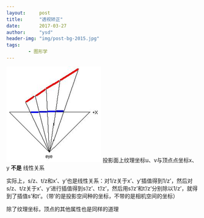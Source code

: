 ```yaml
---
layout:     post
title:      "透视矫正"
date:       2017-03-27
author:     "ysd"
header-img: "img/post-bg-2015.jpg"
tags:
        - 图形学
---
```


![](/img/in-post/2017-03-27-perspective-correction/pc.jpg)
投影面上纹理坐标u、v与顶点点坐标x、y __不是__ 线性关系<br/>

实际上，s/z、t/z和x’、y’也是线性关系：对1/z关于x’、y’插值得到1/z’，然后对s/z、t/z关于x’、y’进行插值得到s’/z’、t’/z’，然后用s’/z’和t’/z’分别除以1/z’，就得到了插值s’和t’。（带’的是投影空间种的坐标，不带的是相机空间的坐标）<br/>

除了纹理坐标，顶点的其他属性也是同样的道理